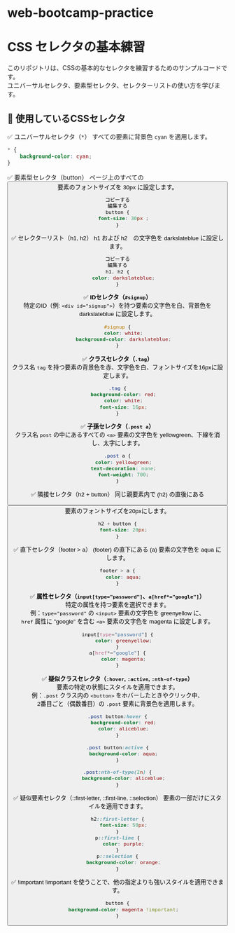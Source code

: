 # web-bootcamp-practice

# CSS セレクタの基本練習
このリポジトリは、CSSの基本的なセレクタを練習するためのサンプルコードです。  
ユニバーサルセレクタ、要素型セレクタ、セレクターリストの使い方を学びます。

## 🔧 使用しているCSSセレクタ
✅ ユニバーサルセレクタ（`*`）
すべての要素に背景色 `cyan` を適用します。
```css
* {
    background-color: cyan;
}
```

✅ 要素型セレクタ（button）
ページ上のすべての <button> 要素のフォントサイズを 30px に設定します。
```css
コピーする
編集する
button {
    font-size: 30px ;
}
```

✅ セレクターリスト（h1, h2）
h1 および h2　の文字色を darkslateblue に設定します。
```css
コピーする
編集する
h1, h2 {
    color: darkslateblue;
}
```
    
✅ **IDセレクタ（`#signup`）**  
特定のID（例: `<div id="signup">`）を持つ要素の文字色を白、背景色を darkslateblue に設定します。
```css
#signup {
    color: white;
    background-color: darkslateblue;
}
```

✅ **クラスセレクタ（`.tag`）**  
クラス名 `tag` を持つ要素の背景色を赤、文字色を白、フォントサイズを16pxに設定します。
```css
.tag {
    background-color: red;
    color: white;
    font-size: 16px;
}
```

✅ **子孫セレクタ（`.post a`）**  
クラス名 `post` の中にあるすべての `<a>` 要素の文字色を yellowgreen、下線を消し、太字にします。
```css
.post a {
    color: yellowgreen;
    text-decoration: none;
    font-weight: 700;
}
```

✅ 隣接セレクタ（h2 + button）
同じ親要素内で (h2) の直後にある <button> 要素のフォントサイズを20pxにします。
```css
h2 + button {
    font-size: 20px;
}
```

✅ 直下セレクタ（footer > a）
(footer) の直下にある (a) 要素の文字色を aqua にします。
```css
footer > a {
    color: aqua;
}
```
    
✅ **属性セレクタ（`input[type="password"]`、`a[href*="google"]`）**  
特定の属性を持つ要素を選択できます。  
例：`type="password"` の `<input>` 要素の文字色を greenyellow に、  
`href` 属性に "google" を含む `<a>` 要素の文字色を magenta に設定します。
```css
input[type="password"] {
    color: greenyellow;
}
a[href*="google"] {
    color: magenta;
}
```

✅ **疑似クラスセレクタ（`:hover`, `:active`, `:nth-of-type`）**  
要素の特定の状態にスタイルを適用できます。  
例：`.post` クラス内の `<button>` をホバーしたときやクリック中、  
2番目ごと（偶数番目）の `.post` 要素に背景色を適用します。
```css
.post button:hover {
    background-color: red;
    color: aliceblue;
}

.post button:active {
    background-color: aqua;
}

.post:nth-of-type(2n) {
    background-color: aliceblue;
}
```

✅ 疑似要素セレクタ（::first-letter, ::first-line, ::selection）
要素の一部だけにスタイルを適用できます。
```css
h2::first-letter {
    font-size: 50px;
}
p::first-line {
    color: purple;
}
p::selection {
    background-color: orange;
}
```

✅ !important
!important を使うことで、他の指定よりも強いスタイルを適用できます。
```css
button {
    background-color: magenta !important;
}
```





